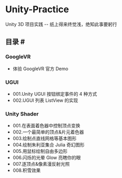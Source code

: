 # Unity-Practice
Unity 3D 项目实践 -- 纸上得来终觉浅，绝知此事要躬行

## 目录 # #

### GoogleVR

- 体验 GoogleVR 官方 Demo

### UGUI

- 001.Unity UGUI 按钮绑定事件的 4 种方式
- 002.UGUI 列表 ListView 的实现

### Unity Shader

- 001.在表面着色器中控制顶点变换
- 002.一个最简单的顶点&片元着色器
- 003.绘制点直线网格等基本图形
- 004.绘制朱利亚集合 Julia 奇幻图形
- 005.用鼠标绘制自由多边形
- 006.闪烁的光晕 Glow 亮瞎你的眼
- 007.逐顶点&像素漫反射光照
- 008.积雪效果

